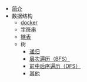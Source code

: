 * [简介](/)
* 数据结构
  * [docker](/docker_compose)
  * [字符串](data-structure/string/)
  * [链表](data-structure/linked_list/)
  * 树
    * [递归](data-structure/tree/recursion/)
    * [层次遍历（BFS）](data-structure/tree/bfs/)
    * [前中后序遍历（DFS）](data-structure/tree/dfs/)
    * [其他](data-structure/tree/other/)

